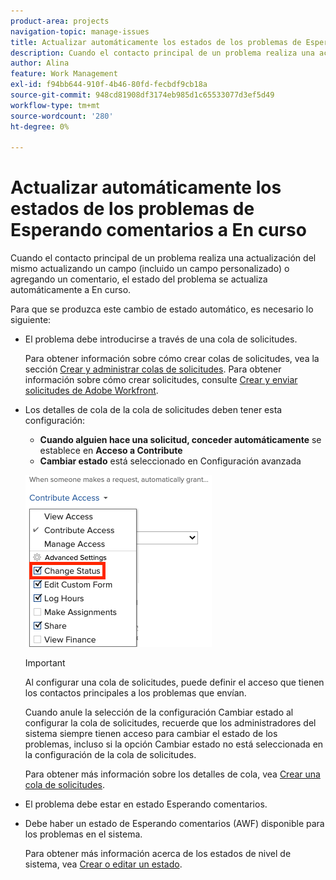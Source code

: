 ```yaml
---
product-area: projects
navigation-topic: manage-issues
title: Actualizar automáticamente los estados de los problemas de Esperando comentarios a En curso
description: Cuando el contacto principal de un problema realiza una actualización del mismo actualizando un campo (incluido un campo personalizado) o agregando un comentario, el estado del problema se actualiza automáticamente a En curso.
author: Alina
feature: Work Management
exl-id: f94bb644-910f-4b46-80fd-fecbdf9cb18a
source-git-commit: 948cd81908df3174eb985d1c65533077d3ef5d49
workflow-type: tm+mt
source-wordcount: '280'
ht-degree: 0%

---
```


# Actualizar automáticamente los estados de los problemas de Esperando comentarios a En curso

Cuando el contacto principal de un problema realiza una actualización del mismo actualizando un campo (incluido un campo personalizado) o agregando un comentario, el estado del problema se actualiza automáticamente a En curso.

Para que se produzca este cambio de estado automático, es necesario lo siguiente:

* El problema debe introducirse a través de una cola de solicitudes.

  Para obtener información sobre cómo crear colas de solicitudes, vea la sección [Crear y administrar colas de solicitudes](../../../manage-work/requests/create-and-manage-request-queues/create-manage-request-queues.md). Para obtener información sobre cómo crear solicitudes, consulte [Crear y enviar solicitudes de Adobe Workfront](../../../manage-work/requests/create-requests/create-submit-requests.md).

* Los detalles de cola de la cola de solicitudes deben tener esta configuración:
   * **Cuando alguien hace una solicitud, conceder automáticamente** se establece en **Acceso a Contribute**
   * **Cambiar estado** está seleccionado en Configuración avanzada

  ![Los detalles de cola dan acceso a Contribute y el estado de cambio está seleccionado.](assets/queuedetails-contributeaccess-changestatus.png)

  >[!IMPORTANT]
  >
  >  Al configurar una cola de solicitudes, puede definir el acceso que tienen los contactos principales a los problemas que envían.
  >
  >Cuando anule la selección de la configuración Cambiar estado al configurar la cola de solicitudes, recuerde que los administradores del sistema siempre tienen acceso para cambiar el estado de los problemas, incluso si la opción Cambiar estado no está seleccionada en la configuración de la cola de solicitudes.

  Para obtener más información sobre los detalles de cola, vea [Crear una cola de solicitudes](../../../manage-work/requests/create-and-manage-request-queues/create-request-queue.md).

* El problema debe estar en estado Esperando comentarios.
* Debe haber un estado de Esperando comentarios (AWF) disponible para los problemas en el sistema.

  Para obtener más información acerca de los estados de nivel de sistema, vea [Crear o editar un estado](../../../administration-and-setup/customize-workfront/creating-custom-status-and-priority-labels/create-or-edit-a-status.md).
